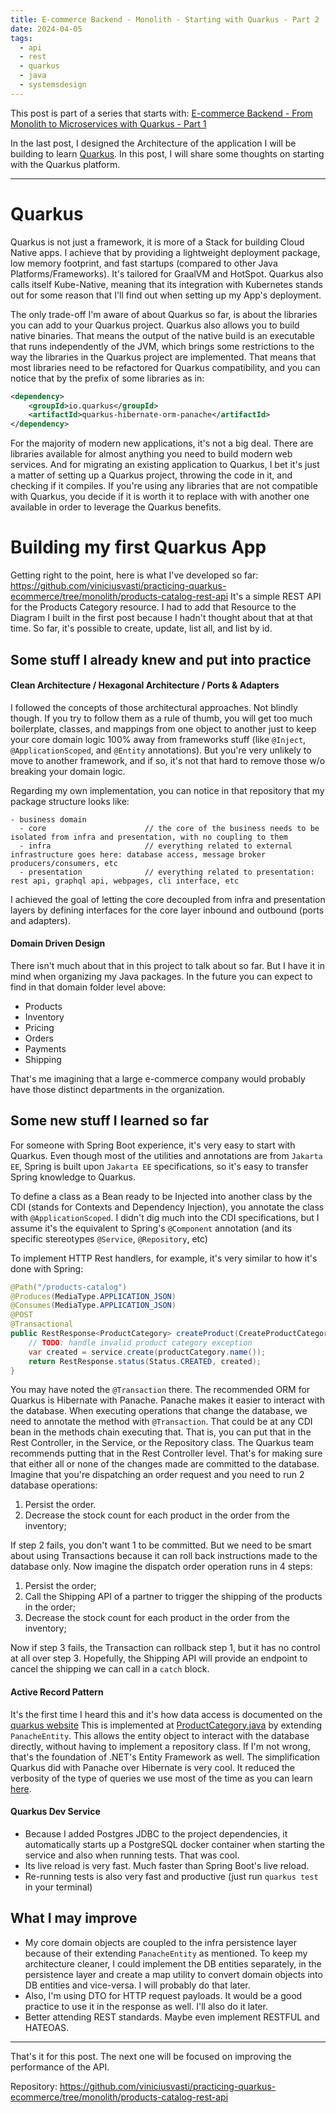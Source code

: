 ```yaml
---
title: E-commerce Backend - Monolith - Starting with Quarkus - Part 2
date: 2024-04-05
tags:
  - api
  - rest
  - quarkus
  - java
  - systemsdesign
---
```

This post is part of a series that starts with:
[E-commerce Backend - From Monolith to Microservices with Quarkus - Part 1](https://vinisantos.dev/posts/e-commerce-backend-from-monolith-to-microservices-with-quarkus-part-1)

In the last post, I designed the Architecture of the application I will be building to learn [Quarkus](https://quarkus.io).
In this post, I will share some thoughts on starting with the Quarkus platform.

---

# Quarkus
Quarkus is not just a framework, it is more of a Stack for building Cloud Native apps.
I achieve that by providing a lightweight deployment package, low memory footprint, and fast startups (compared to other Java Platforms/Frameworks). It's tailored for GraalVM and HotSpot.
Quarkus also calls itself Kube-Native, meaning that its integration with Kubernetes stands out for some reason that I'll find out when setting up my App's deployment.

The only trade-off I'm aware of about Quarkus so far, is about the libraries you can add to your Quarkus project.
Quarkus also allows you to build native binaries. That means the output of the native build is an executable that runs independently of the JVM, which brings some restrictions to the way the libraries in the Quarkus project are implemented.
That means that most libraries need to be refactored for Quarkus compatibility, and you can notice that by the prefix of some libraries as in:

```xml
<dependency>
	<groupId>io.quarkus</groupId>
	<artifactId>quarkus-hibernate-orm-panache</artifactId>
</dependency>
```

For the majority of modern new applications, it's not a big deal.
There are libraries available for almost anything you need to build modern web services.
And for migrating an existing application to Quarkus, I bet it's just a matter of setting up a Quarkus project, throwing the code in it, and checking if it compiles. If you're using any libraries that are not compatible with Quarkus, you decide if it is worth it to replace with with another one available in order to leverage the Quarkus benefits.
# Building my first Quarkus App
Getting right to the point, here is what I've developed so far: https://github.com/viniciusvasti/practicing-quarkus-ecommerce/tree/monolith/products-catalog-rest-api
It's a simple REST API for the Products Category resource.
I had to add that Resource to the Diagram I built in the first post because I hadn't thought about that at that time.
So far, it's possible to create, update, list all, and list by id.
## Some stuff I already knew and put into practice
#### Clean Architecture / Hexagonal Architecture / Ports & Adapters
I followed the concepts of those architectural approaches.
Not blindly though. If you try to follow them as a rule of thumb, you will get too much boilerplate, classes, and mappings from one object to another just to keep your core domain logic 100% away from frameworks stuff (like `@Inject`, `@ApplicationScoped`, and `@Entity` annotations).
But you're very unlikely to move to another framework, and if so, it's not that hard to remove those w/o breaking your domain logic.

Regarding my own implementation, you can notice in that repository that my package structure looks like:

```
- business domain
  - core                      // the core of the business needs to be isolated from infra and presentation, with no coupling to them
  - infra                     // everything related to external infrastructure goes here: database access, message broker producers/consumers, etc 
  - presentation              // everything related to presentation: rest api, graphql api, webpages, cli interface, etc
```

I achieved the goal of letting the core decoupled from infra and presentation layers by defining interfaces for the core layer inbound and outbound (ports and adapters).
#### Domain Driven Design
There isn't much about that in this project to talk about so far. But I have it in mind when organizing my Java packages.
In the future you can expect to find in that domain folder level above:
- Products
- Inventory
- Pricing
- Orders
- Payments
- Shipping

That's me imagining that a large e-commerce company would probably have those distinct departments in the organization.
## Some new stuff I learned so far
For someone with Spring Boot experience, it's very easy to start with Quarkus.
Even though most of the utilities and annotations are from `Jakarta EE`, Spring is built upon `Jakarta EE` specifications, so it's easy to transfer Spring knowledge to Quarkus.

To define a class as a Bean ready to be Injected into another class by the CDI (stands for Contexts and Dependency Injection), you annotate the class with `@ApplicationScoped`. I didn't dig much into the CDI specifications, but I assume it's the equivalent to Spring's `@Component` annotation (and its specific stereotypes `@Service`, `@Repository`, etc)

To implement HTTP Rest handlers, for example, it's very similar to how it's done with Spring:

```Java
@Path("/products-catalog")
@Produces(MediaType.APPLICATION_JSON)
@Consumes(MediaType.APPLICATION_JSON)
@POST
@Transactional
public RestResponse<ProductCategory> createProduct(CreateProductCategoryDTO productCategory) {
	// TODO: handle invalid product category exception
	var created = service.create(productCategory.name());
	return RestResponse.status(Status.CREATED, created);
}
```

You may have noted the `@Transaction` there.
The recommended ORM for Quarkus is Hibernate with Panache. Panache makes it easier to interact with the database.
When executing operations that change the database, we need to annotate the method with `@Transaction`. That could be at any CDI bean in the methods chain executing that. That is, you can put that in the Rest Controller, in the Service, or the Repository class.
The Quarkus team recommends putting that in the Rest Controller level.
That's for making sure that either all or none of the changes made are committed to the database.
Imagine that you're dispatching an order request and you need to run 2 database operations:
1. Persist the order.
2. Decrease the stock count for each product in the order from the inventory;

If step 2 fails, you don't want 1 to be committed.
But we need to be smart about using Transactions because it can roll back instructions made to the database only.
Now imagine the dispatch order operation runs in 4 steps:
1. Persist the order;
2. Call the Shipping API of a partner to trigger the shipping of the products in the order;
3. Decrease the stock count for each product in the order from the inventory;

Now if step 3 fails, the Transaction can rollback step 1, but it has no control at all over step 3. Hopefully, the Shipping API will provide an endpoint to cancel the shipping we can call in a `catch` block.
#### Active Record Pattern
It's the first time I heard this and it's how data access is documented on the [quarkus website](https://quarkus.io)
This is implemented at [ProductCategory.java](https://github.com/viniciusvasti/practicing-quarkus-ecommerce/blob/monolith/products-catalog-rest-api/ecommerce-monolith/src/main/java/org/vas/product/catalog/core/domain/ProductCategory.java) by extending `PanacheEntity`.
This allows the entity object to interact with the database directly, without having to implement a repository class.
If I'm not wrong, that's the foundation of .NET's Entity Framework as well.
The simplification Quarkus did with Panache over Hibernate is very cool. It reduced the verbosity of the type of queries we use most of the time as you can learn [here](https://quarkus.io/guides/hibernate-orm-panache#simplified-queries).
#### Quarkus Dev Service
- Because I added Postgres JDBC to the project dependencies, it automatically starts up a PostgreSQL docker container when starting the service and also when running tests. That was cool.
- Its live reload is very fast. Much faster than Spring Boot's live reload.
- Re-running tests is also very fast and productive (just run `quarkus test` in your terminal)
## What I may improve
- My core domain objects are coupled to the infra persistence layer because of their extending `PanacheEntity` as mentioned. To keep my architecture cleaner, I could implement the DB entities separately, in the persistence layer and create a map utility to convert domain objects into DB entities and vice-versa. I will probably do that later.
- Also, I'm using DTO for HTTP request payloads. It would be a good practice to use it in the response as well. I'll also do it later.
- Better attending REST standards. Maybe even implement RESTFUL and HATEOAS.

---

That's it for this post. The next one will be focused on improving the performance of the API.

Repository: https://github.com/viniciusvasti/practicing-quarkus-ecommerce/tree/monolith/products-catalog-rest-api